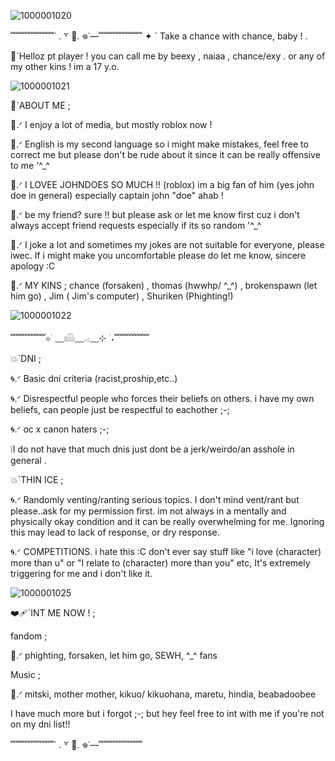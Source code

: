 
![1000001020](https://github.com/user-attachments/assets/47f96082-d9b3-4e08-8aa0-9a1c8eca272c)

﹌﹌﹌﹌﹌˙ . ꒷ 🎲. 𖦹˙—﹌﹌﹌﹌﹌
✦ ` Take a chance with chance, baby ! .

🎲`Helloz pt player ! you can call me by beexy , naiaa , chance/exy . or any of my other kins ! im a 17 y.o.

![1000001021](https://github.com/user-attachments/assets/9affe2de-8f2b-45fd-81e9-450e411e2dea)

🎲`ABOUT ME ;

🌹.ᐟ I enjoy a lot of media, but mostly roblox now !

🌹.ᐟ English is my second language so i might make mistakes, feel free to correct me but please don't be rude about it since it can be really offensive to me '^_^

🌹.ᐟ I LOVEE JOHNDOES SO MUCH !! (roblox) im a big fan of him (yes john doe in general) especially captain john "doe" ahab ! 

🌹.ᐟ be my friend? sure !! but please ask or let me know first cuz i don't always accept friend requests especially if its so random '^_^

🌹.ᐟ I joke a lot and sometimes my jokes are not suitable for everyone, please iwec. If i might make you uncomfortable please do let me know, sincere apology :C

🌹.ᐟ MY KINS ; chance (forsaken) , thomas (hwwhp/ ^_^) , brokenspawn (let him go) , Jim ( Jim's computer) , Shuriken (Phighting!)

![1000001022](https://github.com/user-attachments/assets/d2119012-9c48-4226-8bc5-b2deccc2d14a)

﹌﹌﹌﹌⊹ ࣪ ﹏𓊝﹏𓂁﹏⊹ ࣪ ˖﹌﹌﹌﹌

💥`DNI ;

🌀.ᐟ Basic dni criteria (racist,proship,etc..)

🌀.ᐟ Disrespectful people who forces their beliefs on others.
i have my own beliefs, can people just be respectful to eachother ;-;

🌀.ᐟ oc x canon haters ;-;

❕I do not have that much dnis just dont be a jerk/weirdo/an asshole in general .

💥`THIN ICE ;

🌀.ᐟ Randomly venting/ranting serious topics. I don't mind vent/rant but please..ask for my permission first. im not always in a mentally and physically okay condition and it can be really overwhelming for me. Ignoring this may lead to lack of response, or dry response.

🌀.ᐟ COMPETITIONS. i hate this :C
don't ever say stuff like "i love (character) more than u" or "I relate to (character) more than you" etc, It's extremely triggering for me and i don't like it. 

![1000001025](https://github.com/user-attachments/assets/87dc5590-2e84-4d39-8c86-eeb4d10be61f)

❤️‍🩹`INT ME NOW ! ;

fandom ;

🪽.ᐟ phighting, forsaken, let him go, SEWH, ^_^ fans 

Music ;

🪽.ᐟ mitski, mother mother, kikuo/ kikuohana, maretu, hindia, beabadoobee

I have much more but i forgot ;-;
but hey feel free to int with me if you're not on my dni list!! 

﹌﹌﹌﹌﹌˙ . ꒷ 🎲. 𖦹˙—﹌﹌﹌﹌﹌


<!--
**Beexyzxne/Beexyzxne** is a ✨ _special_ ✨ repository because its `README.md` (this file) appears on your GitHub profile.

Here are some ideas to get you started:

- 🔭 I’m currently working on ...
- 🌱 I’m currently learning ...
- 👯 I’m looking to collaborate on ...
- 🤔 I’m looking for help with ...
- 💬 Ask me about ...
- 📫 How to reach me: ...
- 😄 Pronouns: ...
- ⚡ Fun fact: ...
-->
